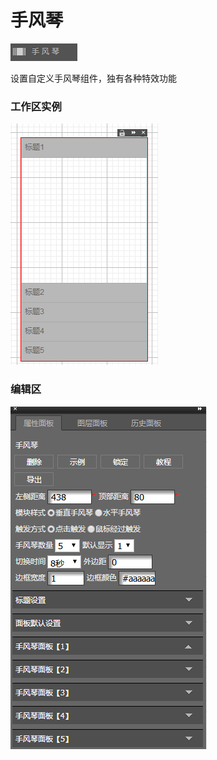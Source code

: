 # 手风琴

![](/assets/wwqq_22.jpg)

设置自定义手风琴组件，独有各种特效功能

### 工作区实例

![](/assets/QQ22-1.png)

### 编辑区

![](/assets/QQ22-2.png)



